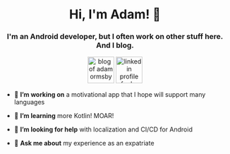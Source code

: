 <h1 align="center">Hi, I'm Adam! 👋</h1>
<h3 align="center">I'm an Android developer, but I often work on other stuff here. And I blog.</h3>

<p align="center">
  <a href="https://adamormsby.com" target="blank"><img src="https://upload.wikimedia.org/wikipedia/commons/7/7a/Circle-icons-document.svg" alt="blog of adam ormsby" height="60" width="60"" /></a>
  <a href="https://linkedin.com/in/adamormsby" target="blank"><img src="https://upload.wikimedia.org/wikipedia/commons/8/81/LinkedIn_icon.svg" alt="linkedin profile of adam ormsby" height="60" width="60" /></a>
</p>

    
- 🔭 **I’m working on** a motivational app that I hope will support many languages

- 🌱 **I’m learning** more Kotlin! MOAR!
    
- 🤝 **I’m looking for help** with localization and CI/CD for Android

- 💬 **Ask me about** my experience as an expatriate
